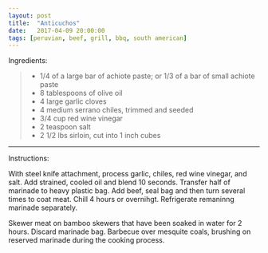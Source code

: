 ```yaml
---
layout: post
title:  "Anticuchos"
date:   2017-04-09 20:00:00
tags: [peruvian, beef, grill, bbq, south american]
---
```


Ingredients:

>  * 1/4 of a large bar of achiote paste; or 1/3 of a bar of small achiote paste
>  * 8 tablespoons of olive oil
>  * 4 large garlic cloves
>  * 4 medium serrano chiles, trimmed and seeded
>  * 3/4 cup red wine vinegar
>  * 2 teaspoon salt
>  * 2 1/2 lbs sirloin, cut into 1 inch cubes

---

Instructions:

With steel knife attachment, process garlic, chiles, red wine vinegar, and salt. Add strained, cooled oil and blend 10 seconds. Transfer half of marinade to heavy plastic bag. Add beef, seal bag and then turn several times to coat meat. Chill 4 hours or overnihgt. Refrigerate remaninng marinade separately.

Skewer meat on bamboo skewers that have been soaked in water for 2 hours. Discard marinade bag. Barbecue over mesquite coals, brushing on reserved marinade during the cooking process.

